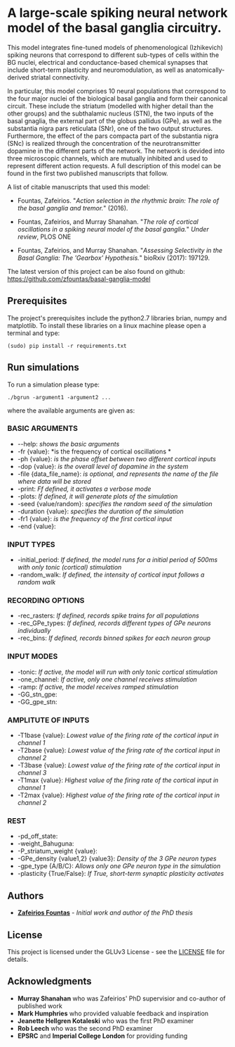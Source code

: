 # A large-scale spiking neural network model of the basal ganglia circuitry. 

This model integrates fine-tuned models of phenomenological (Izhikevich) spiking neurons that correspond to different sub-types of cells within the BG nuclei, electrical and conductance-based chemical synapses that include short-term plasticity and neuromodulation, as well as anatomically-derived striatal connectivity. 

In particular, this model comprises 10 neural populations that correspond to the four major nuclei of the biological basal ganglia and form their canonical circuit. These include the striatum (modelled with higher detail than the other groups) and the subthalamic nucleus (STN), the two inputs of the basal gnaglia, the external part of the globus pallidus (GPe), as well as the substantia nigra pars reticulata (SNr), one of the two output structures. Furthermore, the effect of the pars compacta part of the substantia nigra (SNc) is realized through the concentration of the neurotransmitter dopamine in the different parts of the network. The network is devided into three microscopic channels, which are mutually inhibited and used to represent different action requests. A full description of this model can be found in the first two published manuscripts that follow.

A list of citable manuscripts that used this model:

* Fountas, Zafeirios. "*Action selection in the rhythmic brain: The role of the basal ganglia and tremor.*" (2016).

* Fountas, Zafeirios, and Murray Shanahan. "*The role of cortical oscillations in a spiking neural model of the basal ganglia.*" *Under review*, PLOS ONE

* Fountas, Zafeirios, and Murray Shanahan. "*Assessing Selectivity in the Basal Ganglia: The 'Gearbox' Hypothesis.*" bioRxiv (2017): 197129.

The latest version of this project can be also found on github: https://github.com/zfountas/basal-ganglia-model



## Prerequisites

The project's prerequisites include the python2.7 libraries brian, numpy and matplotlib. To install these libraries on a linux machine please open a terminal and type:

```
(sudo) pip install -r requirements.txt
```


## Run simulations

To run a simulation please type:

```
./bgrun -argument1 -argument2 ...
```

where the available arguments are given as:

### BASIC ARGUMENTS
* --help: *shows the basic arguments*
* -fr {value}: *is the frequency of cortical oscillations *
* -ph {value}: *is the phase offset between two different cortical inputs*
* -dop {value}: *is the overall level of dopamine in the system*
* -file {data_file_name}: *is optional, and represents the name of the file where data will be stored*
* -print: *Ff defined, it activates a verbose mode*
* -plots: *If defined, it will generate plots of the simulation*
* -seed {value/random}: *specifies the random seed of the simulation*
* -duration {value}: *specifies the duration of the simulation*
* -fr1 {value}: *is the frequency of the first cortical input*
* -end {value}:

### INPUT TYPES 
* -initial_period: *If defined, the model runs for a initial period of 500ms with only tonic (cortical) stimulation*
* -random_walk: *If defined, the intensity of cortical input follows a random walk*

### RECORDING OPTIONS 
* -rec_rasters: *If defined, records spike trains for all populations*
* -rec_GPe_types: *If defined, records different types of GPe neurons individually*
* -rec_bins: *If defined, records binned spikes for each neuron group*

### INPUT MODES 
* -tonic: *If active, the model will run with only tonic cortical stimulation*
* -one_channel: *If active, only one channel receives stimulation*
* -ramp: *If active, the model receives ramped stimulation*
* -GG_stn_gpe:
* -GG_gpe_stn:

### AMPLITUTE OF INPUTS 
* -T1base {value}: *Lowest value of the firing rate of the cortical input in channel 1*
* -T2base {value}: *Lowest value of the firing rate of the cortical input in channel 2*
* -T3base {value}: *Lowest value of the firing rate of the cortical input in channel 3*
* -T1max {value}: *Highest value of the firing rate of the cortical input in channel 1*
* -T2max {value}: *Highest value of the firing rate of the cortical input in channel 2*

### REST 
* -pd_off_state:
* -weight_Bahuguna:
* -P_striatum_weight {value}:
* -GPe_density {value1,2} {value3}: *Density of the 3 GPe neuron types*
* -gpe_type {A/B/C}: *Allows only one GPe neuron type in the simulation*
* -plasticity {True/False}: *If True, short-term synaptic plasticity activates*


## Authors

* **[Zafeirios Fountas](https://www.doc.ic.ac.uk/~zf509/)** - *Initial work and author of the PhD thesis*


## License

This project is licensed under the GLUv3 License - see the [LICENSE](LICENSE) file for details.


## Acknowledgments

* **Murray Shanahan** who was Zafeirios' PhD supervisior and co-author of published work
* **Mark Humphries** who provided valuable feedback and inspiration
* **Jeanette Hellgren Kotaleski** who was the first PhD examiner
* **Rob Leech** who was the second PhD examiner
* **EPSRC** and **Imperial College London** for providing funding






















